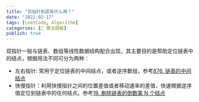 ```yaml
---
title: "双指针到底有什么用？"
date: "2022-02-17"
tags: [LeetCode, Algorithm]
categories: [📝 算法题解]
publish: true
---
```


双指针一般与链表、数组等线性数据结构配合出现，其主要目的是帮助定位链表中的结点，根据用法不同可分为两种：

-   左右指针: 常用于定位链表的中间结点，或者逆序数组，参考[876. 链表的中间结点](https://leetcode-cn.com/problems/middle-of-the-linked-list/)
-   快慢指针：利用快慢指针之间的位置差值或者移动速率的差值，快速根据逆序值定位到链表中的任何结点。参考[19. 删除链表的倒数第 N 个结点](https://leetcode-cn.com/problems/remove-nth-node-from-end-of-list/)

